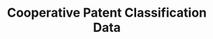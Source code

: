 ---
layout: default
bigquery: https://console.cloud.google.com/bigquery?p=patents-public-data&d=cpc&page=dataset
citation: '“Cooperative Patent Classification” by the EPO and USPTO, for public use. '
contributors: EPO, USPTO
cost: None
description: Cooperative Patent Classification Data contains the scheme and definitions
  of the Cooperative Patent Classification system for classifying patent documents.
  The CPC is the result of a partnership between the EPO and the USPTO in their joint
  effort to develop a common, internationally compatible classification system for
  technical documents, in particular patent publications, which will be used by both
  offices in the patent granting process
documentation: https://www.cooperativepatentclassification.org/cpcSchemeAndDefinitions
last_edit: 04/09/2022, 13:13:52
location: https://www.cooperativepatentclassification.org/index
maintained_by: USPTO, EPO
schema_fields:
- child_groups
- application_references
- ipcConcordant
- additional_only
- titlePart
- notAllocatable
- status
- level
- breakdownCode
- children
- date_revised
- residual_references
- informativeReferences
- titleFull
- not_allocatable
- parents
- glossary
- title_full
- limitingReferences
- breakdown_code
- symbol
- sizeCache
- childGroups
- synonyms
- dateRevised
- ipc_concordant
- residualReferences
- informative_references
- definition
- applicationReferences
- title_part
- limiting_references
shortname: cooperative_patent_classification
tags:
- patents
- science
title: Cooperative Patent Classification Data
uuid: 984374a7-16e9-4b35-9445-458daceb01bf
---